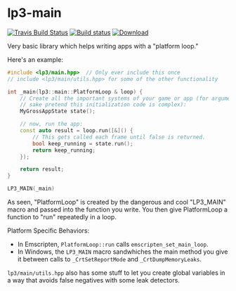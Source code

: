# lp3-main

[![Travis Build Status](https://travis-ci.org/TimSimpson/lp3-main.svg?branch=master)](https://travis-ci.org/TimSimpson/lp3-main)
[![Build status](https://ci.appveyor.com/api/projects/status/vqcmfp6sflj902o7/branch/master?svg=true)](https://ci.appveyor.com/project/TimSimpson/lp3-main/branch/master)
[ ![Download](https://api.bintray.com/packages/timsimpson/richter/Lp3-Main%3ATimSimpson/images/download.svg) ](https://bintray.com/timsimpson/richter/Lp3-Main%3ATimSimpson/_latestVersion)

Very basic library which helps writing apps with a "platform loop."

Here's an example:

```cpp
#include <lp3/main.hpp>  // Only ever include this once
// include <lp3/main/utils.hpp> for some of the other functionality

int _main(lp3::main::PlatformLoop & loop) {
    // Create all the important systems of your game or app (for argument's
    // sake pretend this initialization code is complex):
    MyGrossAppState state();

    // now, run the app:
    const auto result = loop.run([&]() {
        // This gets called each frame until false is returned.
        bool keep_running = state.run();
        return keep_running;
    });

    return result;
}

LP3_MAIN(_main)
```

As seen, "PlatformLoop" is created by the dangerous and cool "LP3_MAIN" macro and passed into the function you write. You then give PlatformLoop a function to "run" repeatedly in a loop.

Platform Specific Behaviors:

* In Emscripten, `PlatformLoop::run` calls `emscripten_set_main_loop`.
* In Windows, the `LP3_MAIN` macro sandwhiches the main method you give it between calls to `_CrtSetReportMode` and `_CrtDumpMemoryLeaks`.

`lp3/main/utils.hpp` also has some stuff to let you create global variables in a way that avoids false negatives with some leak detectors.



